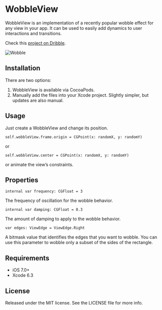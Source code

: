 # WobbleView

WobbleView is an implementation of a recently popular wobble effect for any view in your app. It can be used to easily add dynamics to user interactions and transitions. 

Check this [project on Dribble](https://dribbble.com/shots/2009891-Bits-and-pixels-Wobble-Effect).

![Wobble](https://github.com/inFullMobile/WobbleView/blob/master/wobble.gif?raw=true)

## Installation

There are two options:

1. WobbleView is available via CocoaPods.
2. Manually add the files into your Xcode project. Slightly simpler, but updates are also manual.

## Usage

Just create a WobbleView and change its position.  

```
self.wobbleView.frame.origin = CGPoint(x: randomX, y: randomY)
```

or 

```
self.wobbleView.center = CGPoint(x: randomX, y: randomY)
```

or animate the view’s constraints.

## Properties

```
internal var frequency: CGFloat = 3
```

The frequency of oscillation for the wobble behavior.

```
internal var damping: CGFloat = 0.3
```

The amount of damping to apply to the wobble behavior.

```
var edges: ViewEdge = ViewEdge.Right
```

A bitmask value that identifies the edges that you want to wobble. You can use this parameter to wobble only a subset of the sides of the rectangle.

## Requirements

- iOS 7.0+
- Xcode 6.3

## License

Released under the MIT license. See the LICENSE file for more info.

